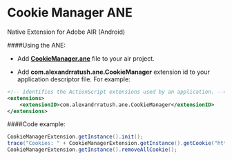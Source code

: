Cookie Manager ANE
=============================
Native Extension for Adobe AIR (Android)

####Using the ANE:

* Add **[CookieManager.ane](https://github.com/alexandrratush/Cookie-Manager-ANE/tree/master/ane/bin)** file to your air project.

* Add **com.alexandrratush.ane.CookieManager** extension id to your application descriptor file. For example:
```xml
<!-- Identifies the ActionScript extensions used by an application. -->
<extensions>
	<extensionID>com.alexandrratush.ane.CookieManager</extensionID>
</extensions>
```

####Code example:

```ActionScript
CookieManagerExtension.getInstance().init();
trace("Cookies: " + CookieManagerExtension.getInstance().getCookie("http://vk.com/"));
CookieManagerExtension.getInstance().removeAllCookie();
```